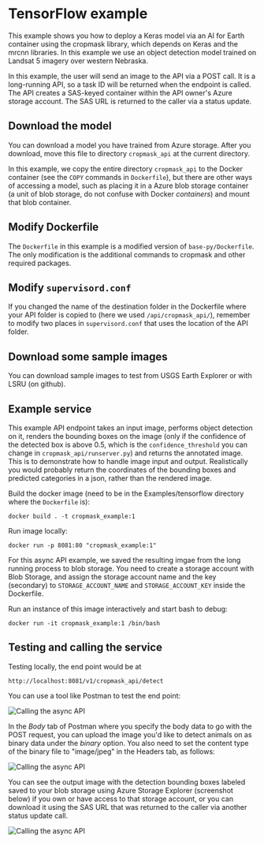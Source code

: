 # TensorFlow example

This example shows you how to deploy a Keras model via an AI for Earth container using the cropmask library, which depends on Keras and the mrcnn libraries. In this example we use an object detection model trained on Landsat 5 imagery over western Nebraska.

In this example, the user will send an image to the API via a POST call. It is a long-running API, so a task ID will be returned when the endpoint is called. The API creates a SAS-keyed container within the API owner's Azure storage account. The SAS URL is returned to the caller via a status update.

## Download the model

You can download a model you have trained from Azure storage. After you download, move this file to directory `cropmask_api` at the current directory.

In this example, we copy the entire directory `cropmask_api` to the Docker container (see the `COPY` commands in `Dockerfile`), but there are other ways of accessing a model, such as placing it in a Azure blob storage container (a unit of blob storage, do not confuse with Docker _containers_) and mount that blob container.

## Modify Dockerfile

The `Dockerfile` in this example is a modified version of `base-py/Dockerfile`. The only modification is the additional commands to cropmask and other required packages.


## Modify `supervisord.conf`
If you changed the name of the destination folder in the Dockerfile where your API folder is copied to (here we used `/api/cropmask_api/`), remember to modify two places in `supervisord.conf` that uses the location of the API folder.


## Download some sample images
You can download sample images to test from USGS Earth Explorer or with LSRU (on github).


## Example service

This example API endpoint takes an input image, performs object detection on it, renders the bounding boxes on the image (only if the confidence of the detected box is above 0.5, which is the `confidence_threshold` you can change in `cropmask_api/runserver.py`) and returns the annotated image. This is to demonstrate how to handle image input and output. Realistically you would probably return the coordinates of the bounding boxes and predicted categories in a json, rather than the rendered image.

Build the docker image (need to be in the Examples/tensorflow directory where the `Dockerfile` is):
```
docker build . -t cropmask_example:1
```

Run image locally:
```
docker run -p 8081:80 "cropmask_example:1"
```

For this async API example, we saved the resulting imgae from the long running process to  blob storage. You need to create a storage account with Blob Storage, and assign the storage account name and the key (secondary) to `STORAGE_ACCOUNT_NAME` and `STORAGE_ACCOUNT_KEY` inside the Dockerfile.

Run an instance of this image interactively and start bash to debug:
```
docker run -it cropmask_example:1 /bin/bash
```


## Testing and calling the service

Testing locally, the end point would be at

```
http://localhost:8081/v1/cropmask_api/detect
```

You can use a tool like Postman to test the end point:

![Calling the async API](../screenshots/postman_tf_async_api.png)

In the _Body_ tab of Postman where you specify the body data to go with the POST request, you can upload the image you'd like to detect animals on as binary data under the _binary_ option. You also need to set the content type of the binary file to "image/jpeg" in the Headers tab, as follows:


![Calling the async API](../screenshots/postman_header_content_type.png)


You can see the output image with the detection bounding boxes labeled saved to your blob storage using Azure Storage Explorer (screenshot below) if you own or have access to that storage account, or you can download it using the SAS URL that was returned to the caller via another status update call.

![Calling the async API](../screenshots/storage_explorer_tf_out.png)

